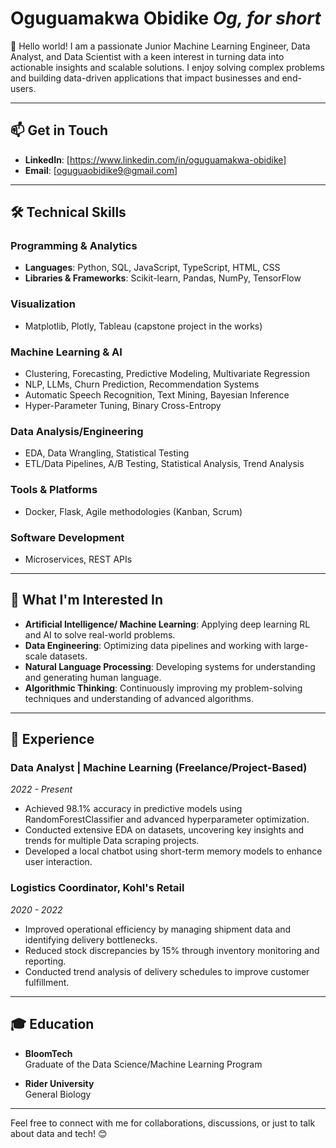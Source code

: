 # Oguguamakwa Obidike  *Og, for short*

👋 Hello world! I am a passionate Junior Machine Learning Engineer, Data Analyst, and Data Scientist with a keen interest in turning data into actionable insights and scalable solutions. I enjoy solving complex problems and building data-driven applications that impact businesses and end-users.

---

## 📫 Get in Touch
- **LinkedIn**: [https://www.linkedin.com/in/oguguamakwa-obidike]
- **Email**: [oguguaobidike9@gmail.com]

---

## 🛠️ Technical Skills

### Programming & Analytics
- **Languages**: Python, SQL, JavaScript, TypeScript, HTML, CSS
- **Libraries & Frameworks**: Scikit-learn, Pandas, NumPy, TensorFlow

### Visualization
- Matplotlib, Plotly, Tableau (capstone project in the works)

### Machine Learning & AI
- Clustering, Forecasting, Predictive Modeling, Multivariate Regression
- NLP, LLMs, Churn Prediction, Recommendation Systems
- Automatic Speech Recognition, Text Mining, Bayesian Inference
- Hyper-Parameter Tuning, Binary Cross-Entropy

### Data Analysis/Engineering
- EDA, Data Wrangling, Statistical Testing
- ETL/Data Pipelines, A/B Testing, Statistical Analysis, Trend Analysis

### Tools & Platforms
- Docker, Flask, Agile methodologies (Kanban, Scrum)

### Software Development
- Microservices, REST APIs

---
## 🎯 What I'm Interested In

- **Artificial Intelligence/ Machine Learning**: Applying deep learning RL and AI to solve real-world problems.
- **Data Engineering**: Optimizing data pipelines and working with large-scale datasets.
- **Natural Language Processing**: Developing systems for understanding and generating human language.
- **Algorithmic Thinking**: Continuously improving my problem-solving techniques and understanding of advanced algorithms.

---

## 👔 Experience

### Data Analyst | Machine Learning (Freelance/Project-Based)  
*2022 - Present*

- Achieved 98.1% accuracy in predictive models using RandomForestClassifier and advanced hyperparameter optimization.
- Conducted extensive EDA on datasets, uncovering key insights and trends for multiple Data scraping projects.
- Developed a local chatbot using short-term memory models to enhance user interaction.

### Logistics Coordinator, Kohl's Retail  
*2020 - 2022*

- Improved operational efficiency by managing shipment data and identifying delivery bottlenecks.
- Reduced stock discrepancies by 15% through inventory monitoring and reporting.
- Conducted trend analysis of delivery schedules to improve customer fulfillment.

---

## 🎓 Education

- **BloomTech**  
  Graduate of the Data Science/Machine Learning Program 

- **Rider University**  
  General Biology

---

Feel free to connect with me for collaborations, discussions, or just to talk about data and tech! 😊


